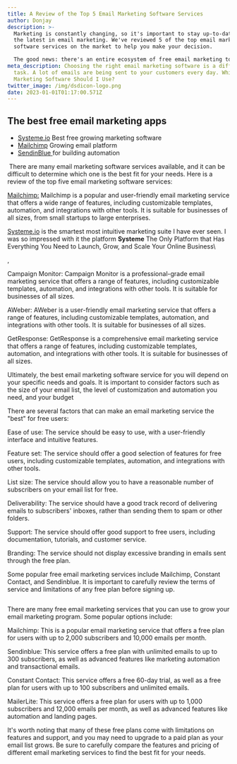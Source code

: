 ```yaml
---
title: A Review of the Top 5 Email Marketing Software Services
author: Donjay
description: >-
  Marketing is constantly changing, so it's important to stay up-to-date with
  the latest in email marketing. We've reviewed 5 of the top email marketing
  software services on the market to help you make your decision.

  The good news: there's an entire ecosystem of free email marketing tools available, and they have all the features you'll need to build your business
meta_description: Choosing the right email marketing software is a difficult
  task. A lot of emails are being sent to your customers every day. Which Email
  Marketing Software Should I Use?
twitter_image: /img/dsdicon-logo.png
date: 2023-01-01T01:17:00.571Z
---
```

<!--StartFragment-->

## The best free email marketing apps

* [S﻿ysteme.io](https://systeme.io/?sa=sa0038695845d00c0d00adb040556e9de72e4e6963) Best free growing marketing software
* [﻿M﻿ailchimp](https://eepurl.com/ihnFuj)  ﻿Growing email platform
* ﻿[S﻿endinBlue  ](https://sendinblue.tapfiliate.com/justice-nwakwue)for building automation

 ﻿ There are many email marketing software services available, and it can be difficult to determine which one is the best fit for your needs. Here is a review of the top five email marketing software services:

[Mailchimp:](https://eepurl.com/ihnFuj) Mailchimp is a popular and user-friendly email marketing service that offers a wide range of features, including customizable templates, automation, and integrations with other tools. It is suitable for businesses of all sizes, from small startups to large enterprises.

<!--StartFragment-->

[Systeme.io](https://systeme.io/?sa=sa0038695845d00c0d00adb040556e9de72e4e6963) is the smartest most intuitive marketing suite I have ever seen. I was so impressed with it the platform **Systeme** The Only Platform that Has Everything You Need to Launch, Grow, and Scale Your Online Business\
<!--EndFragment-->,

Campaign Monitor: Campaign Monitor is a professional-grade email marketing service that offers a range of features, including customizable templates, automation, and integrations with other tools. It is suitable for businesses of all sizes.

AWeber: AWeber is a user-friendly email marketing service that offers a range of features, including customizable templates, automation, and integrations with other tools. It is suitable for businesses of all sizes.

GetResponse: GetResponse is a comprehensive email marketing service that offers a range of features, including customizable templates, automation, and integrations with other tools. It is suitable for businesses of all sizes.

Ultimately, the best email marketing software service for you will depend on your specific needs and goals. It is important to consider factors such as the size of your email list, the level of customization and automation you need, and your budget

There are several factors that can make an email marketing service the "best" for free users:

Ease of use: The service should be easy to use, with a user-friendly interface and intuitive features.

Feature set: The service should offer a good selection of features for free users, including customizable templates, automation, and integrations with other tools.

List size: The service should allow you to have a reasonable number of subscribers on your email list for free.

Deliverability: The service should have a good track record of delivering emails to subscribers' inboxes, rather than sending them to spam or other folders.

Support: The service should offer good support to free users, including documentation, tutorials, and customer service.

Branding: The service should not display excessive branding in emails sent through the free plan.

Some popular free email marketing services include Mailchimp, Constant Contact, and Sendinblue. It is important to carefully review the terms of service and limitations of any free plan before signing up.

```

```

There are many free email marketing services that you can use to grow your email marketing program. Some popular options include:

Mailchimp: This is a popular email marketing service that offers a free plan for users with up to 2,000 subscribers and 10,000 emails per month.

Sendinblue: This service offers a free plan with unlimited emails to up to 300 subscribers, as well as advanced features like marketing automation and transactional emails.

Constant Contact: This service offers a free 60-day trial, as well as a free plan for users with up to 100 subscribers and unlimited emails.

MailerLite: This service offers a free plan for users with up to 1,000 subscribers and 12,000 emails per month, as well as advanced features like automation and landing pages.



It's worth noting that many of these free plans come with limitations on features and support, and you may need to upgrade to a paid plan as your email list grows. Be sure to carefully compare the features and pricing of different email marketing services to find the best fit for your needs.

<!--EndFragment-->